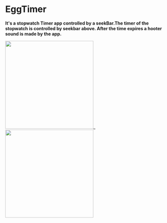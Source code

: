 # EggTimer
**It's a stopwatch Timer app controlled by a seekBar.The timer of the stopwatch is controlled by seekbar above. After the time expires a hooter sound is made by the app.**


<img src="https://user-images.githubusercontent.com/39986507/70394064-2b39ce00-1a17-11ea-9070-74ed6bf9306b.png" width="280">_<img src="https://user-images.githubusercontent.com/39986507/70394062-2aa13780-1a17-11ea-86c1-2590c2851713.png" width="280">
